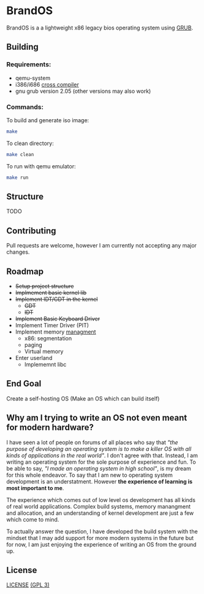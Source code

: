 # BrandOS

BrandOS is a a lightweight x86 legacy bios operating system using [GRUB](https://www.gnu.org/software/grub/).

## Building

### Requirements:
* qemu-system
* i386/i686 [cross compiler](https://github.com/TheRealJoe24/osdev-i386-cross-utils)
* gnu grub version 2.05 (other versions may also work)

### Commands:

To build and generate iso image:
```sh
make
```
To clean directory:
```sh
make clean
```
To run with qemu emulator:
```sh
make run
```

## Structure
TODO

## Contributing
Pull requests are welcome, however I am currently not accepting any major changes.

## Roadmap
* ~~Setup project structure~~
* ~~Implmement basic kernel lib~~
* ~~Implement IDT/GDT in the kernel~~
  * ~~GDT~~
  * ~~IDT~~
* ~~Implement Basic Keyboard Driver~~
* Implement Timer Driver (PIT)
* Implement memory [managment](https://wiki.osdev.org/Memory_management)
  * x86: segmentation
  * paging
  * Virtual memory
* Enter userland
  * Implememnt libc

## End Goal
Create a self-hosting OS (Make an OS which can build itself)

## Why am I trying to write an OS not even meant for modern hardware?
I have seen a lot of people on forums of all places who say that *"the purpose of developing an operating system is to make a killer OS with all kinds of applications in the real world"*. I don't agree with that. Instead, I am writing an operating system for the sole purpose of experience and fun. To be able to say, *"I made an operating system in high school"*, is my dream for this whole endeavor. To say that I am new to operating system development is an understatment. However **the experience of learning is most important to me**.

The experience which comes out of low level os development has all kinds of real world applications. Complex build systems, memory manangment and allocation, and an understanding of kernel development are just a few which come to mind.

To actually answer the question, I have developed the build system with the mindset that I may add support for more modern systems in the future but for now, I am just enjoying the experience of writing an OS from the ground up.

## License
[LICENSE](LICENSE) [(GPL 3)](https://choosealicense.com/licenses/gpl-3.0/)
